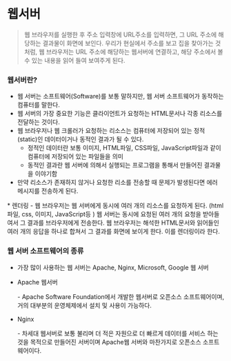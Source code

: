 # 웹서버

> 웹 브라우저를 실행한 후 주소 입력창에 URL주소를 입력하면, 그 URL 주소에 해당하는 결과물이 화면에 보인다. 우리가 현실에서 주소를 보고 집을 찾아가는 것처럼, 웹 브라우저는 URL 주소에 해당하는 웹서버에 연결하고, 해당 주소에서 볼 수 있는 내용을 읽어 들여 보여주게 된다.



### 웹서버란?

+ 웹 서버는 소프트웨어(Software)를 보통 말하지만, 웹 서버 소프트웨어가 동작하는 컴퓨터를 말한다.
+ 웹 서버의 가장 중요한 기능은 클라이언트가 요청하는 HTML문서나 각종 리소스를 전달하는 것이다.
+ 웹 브라우저나 웹 크롤러가 요청하는 리소스는 컴퓨터에 저장되어 있는 정적(static)인 데이터이거나 동적인 결과가 될 수 있다.
  + 정적인 데이터란 보통 이미지, HTML파일, CSS파일, JavaScript파일과 같이 컴퓨터에 저장되어 있는 파일들을 의미
  + 동적인 결과란 웹 서버에 의해서 실행되는 프로그램을 통해서 만들어진 결과물을 이야기함
+ 만약 리소스가 존재하지 않거나 요청한 리소를 전송할 때 문제가 발생된다면 에러 메시지를 전송하게 된다.



\* 렌더링 - 웹 브라우저는 웹 서버에게 동시에 여러 개의 리소스를 요청하게 된다. (html파일, css, 이미지, JavaScript등 ) 웹 서버는 동시에 요청된 여러 개의 요청을 받아들여서 그 결과를 브라우저에게 전송한다. 웹 브라우저는 해석한 HTML문서와 읽어들인 여러 개의 응답을 하나로 합쳐서 그 결과를 화면에 보이게 한다. 이를 렌더링이라 한다.



### 웹 서버 소프트웨어의 종류

+ 가장 많이 사용하는 웹 서버는 Apache, Nginx, Microsoft, Google 웹 서버

+ Apache 웹서버

  \- Apache Software Foundation에서 개발한 웹서버로 오픈소스 소프트웨어이며, 거의 대부분의 운영체제에서 설치 및 사용이 가능하다.

+ Nginx

  \- 차세대 웹서버로 보통 불리며 더 적은 자원으로 더 빠르게 데이터를 서비스 하는 것을 목적으로 만들어진 서버이며 Apache웹 서버와 마찬가지로 오픈소스 소프트웨어이다.

